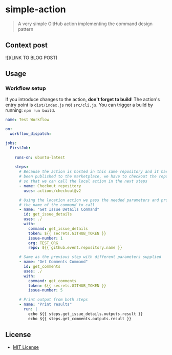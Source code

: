 # simple-action

> A very simple GitHub action implementing the command design pattern

## Context post

![](LINK TO BLOG POST)

## Usage

### Workflow setup

If you introduce changes to the action, **don't forget to build**! The action's entry point is `dist/index.js` not `src/cli.js`. You can trigger a build by running: `npm run build`.

```yaml
name: Test Workflow

on:
  workflow_dispatch:

jobs:
  FirstJob:
    
    runs-on: ubuntu-latest
    
    steps:
      # Because the action is hosted in this same repository and it has not
      # been published to the marketplace, we have to checkout the repo
      # so that we can call the local action in the next steps
      - name: Checkout repository
        uses: actions/checkout@v2

      # Using the location action we pass the needed parameters and provide
      # the name of the command to call
      - name: "Get Issue Details Command"
        id: get_issue_details
        uses: ./
        with:
          command: get_issue_details
          token: ${{ secrets.GITHUB_TOKEN }}
          issue-number: 1
          org: TEST_ORG
          repo: ${{ github.event.repository.name }}

      # Same as the previous step with different parameters supplied
      - name: "Get Comments Command"
        id: get_comments
        uses: ./
        with:
          command: get_comments
          token: ${{ secrets.GITHUB_TOKEN }}
          issue-number: 5

      # Print output from both steps
      - name: "Print results"
        run: |
          echo ${{ steps.get_issue_details.outputs.result }}
          echo ${{ steps.get_comments.outputs.result }}
```

## License

- [MIT License](./LICENSE)
